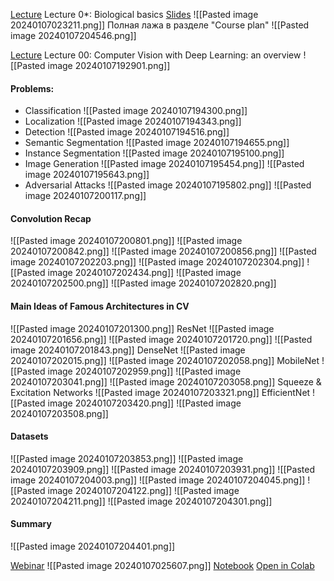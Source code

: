[Lecture](https://youtu.be/4o6AOhT1MC4?si=1iFiXPcms7ljjbfG) Lecture 0*: Biological basics
[Slides](https://github.com/girafe-ai/computer-vision/blob/launch-21f/slides/cv_00_biovision.pdf)
![[Pasted image 20240107023211.png]]
Полная лажа в разделе "Course plan"
![[Pasted image 20240107204546.png]]

[Lecture](https://youtu.be/4owGlnDXwxo?si=k6rqJpUHFTH-ZAsz) Lecture 00: Computer Vision with Deep Learning: an overview
![[Pasted image 20240107192901.png]]
#### Problems:
- Classification
![[Pasted image 20240107194300.png]]
- Localization
![[Pasted image 20240107194343.png]]
- Detection
![[Pasted image 20240107194516.png]]
- Semantic Segmentation
![[Pasted image 20240107194655.png]]
- Instance Segmentation
![[Pasted image 20240107195100.png]]
- Image Generation
![[Pasted image 20240107195454.png]]
![[Pasted image 20240107195643.png]]
- Adversarial Attacks
![[Pasted image 20240107195802.png]]
![[Pasted image 20240107200117.png]]

#### Convolution Recap
![[Pasted image 20240107200801.png]]
![[Pasted image 20240107200842.png]]
![[Pasted image 20240107200856.png]]
![[Pasted image 20240107202203.png]]
![[Pasted image 20240107202304.png]]
![[Pasted image 20240107202434.png]]
![[Pasted image 20240107202500.png]]
![[Pasted image 20240107202820.png]]

#### Main Ideas of Famous Architectures in CV
![[Pasted image 20240107201300.png]]
ResNet
![[Pasted image 20240107201656.png]]
![[Pasted image 20240107201720.png]]
![[Pasted image 20240107201843.png]]
DenseNet
![[Pasted image 20240107202015.png]]
![[Pasted image 20240107202058.png]]
MobileNet
![[Pasted image 20240107202959.png]]
![[Pasted image 20240107203041.png]]
![[Pasted image 20240107203058.png]]
Squeeze & Excitation Networks
![[Pasted image 20240107203321.png]]
EfficientNet
![[Pasted image 20240107203420.png]]
![[Pasted image 20240107203508.png]]
#### Datasets
![[Pasted image 20240107203853.png]]
![[Pasted image 20240107203909.png]]
![[Pasted image 20240107203931.png]]
![[Pasted image 20240107204003.png]]
![[Pasted image 20240107204045.png]]
![[Pasted image 20240107204122.png]]
![[Pasted image 20240107204211.png]]
![[Pasted image 20240107204301.png]]
#### Summary
![[Pasted image 20240107204401.png]]

[Webinar](https://youtu.be/9A7oeVQ8tiE?si=Xco75If1y3dOV58A)
![[Pasted image 20240107025607.png]]
[Notebook](https://github.com/girafe-ai/computer-vision/blob/launch-21f/seminars/cv_01_images_operations/cv_01_images_operations.ipynb)
[Open in Colab](https://colab.research.google.com/github/girafe-ai/computer-vision/blob/launch-21f/seminars/cv_01_images_operations/cv_01_images_operations.ipynb)